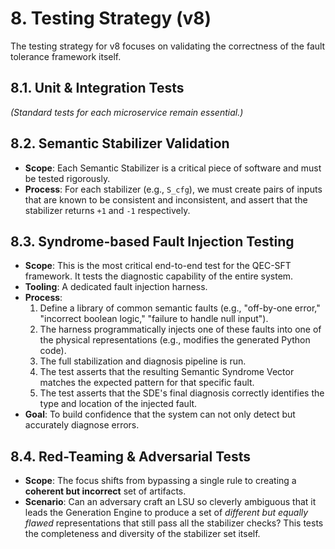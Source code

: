 # 8. Testing Strategy (v8)

The testing strategy for v8 focuses on validating the correctness of the fault tolerance framework itself.

## 8.1. Unit & Integration Tests

*(Standard tests for each microservice remain essential.)*

## 8.2. Semantic Stabilizer Validation

*   **Scope**: Each Semantic Stabilizer is a critical piece of software and must be tested rigorously.
*   **Process**: For each stabilizer (e.g., `S_cfg`), we must create pairs of inputs that are known to be consistent and inconsistent, and assert that the stabilizer returns `+1` and `-1` respectively.

## 8.3. Syndrome-based Fault Injection Testing

*   **Scope**: This is the most critical end-to-end test for the QEC-SFT framework. It tests the diagnostic capability of the entire system.
*   **Tooling**: A dedicated fault injection harness.
*   **Process**:
    1.  Define a library of common semantic faults (e.g., "off-by-one error," "incorrect boolean logic," "failure to handle null input").
    2.  The harness programmatically injects one of these faults into one of the physical representations (e.g., modifies the generated Python code).
    3.  The full stabilization and diagnosis pipeline is run.
    4.  The test asserts that the resulting Semantic Syndrome Vector matches the expected pattern for that specific fault.
    5.  The test asserts that the SDE's final diagnosis correctly identifies the type and location of the injected fault.
*   **Goal**: To build confidence that the system can not only detect but accurately diagnose errors.

## 8.4. Red-Teaming & Adversarial Tests

*   **Scope**: The focus shifts from bypassing a single rule to creating a **coherent but incorrect** set of artifacts.
*   **Scenario**: Can an adversary craft an LSU so cleverly ambiguous that it leads the Generation Engine to produce a set of *different but equally flawed* representations that still pass all the stabilizer checks? This tests the completeness and diversity of the stabilizer set itself.
